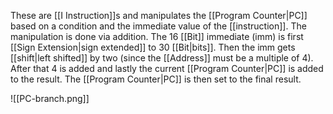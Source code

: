  These are [[I Instruction]]s and manipulates the [[Program Counter|PC]] based on a condition and the immediate value of the [[instruction]]. The manipulation is done via addition. The 16 [[Bit]] immediate (imm) is first [[Sign Extension|sign extended]] to 30 [[Bit|bits]]. Then the imm gets [[shift|left shifted]] by two (since the [[Address]] must be a multiple of 4). After that 4 is added and lastly the current [[Program Counter|PC]] is added to the result. The [[Program Counter|PC]] is then set to the final result.
 
 ![[PC-branch.png]]